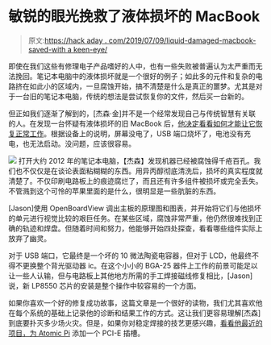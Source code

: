 # 敏锐的眼光挽救了液体损坏的 MacBook

> 原文:[https://hack aday . com/2019/07/09/liquid-damaged-macbook-saved-with a keen-eye/](https://hackaday.com/2019/07/09/liquid-damaged-macbook-saved-with-a-keen-eye/)

即使在我们这些有修理电子产品嗜好的人中，也有一些失败被普遍认为太严重而无法挽回。笔记本电脑中的液体损坏就是一个很好的例子；如此多的元件和复杂的电路挤在如此小的区域内，一旦腐蚀开始，搞不清楚是什么是真正的噩梦。尤其是对于一台旧的笔记本电脑，传统的想法是尝试恢复你的文件，然后买一台新的。

但正如我们逐渐了解到的，[杰森·金]并不是一个经常发现自己与传统智慧有关联的人。在发现一台怀疑有液体损坏的旧 MacBook 后，[他决定看看如何才能让它恢复正常工作](https://ripitapart.com/2019/07/07/resurrecting-a-dead-macbook-pro-mid-2012-13-inch-model-a1278/)。根据设备上的说明，屏幕没电了，USB 端口烧坏了，电池没有充电，也无法启动。没问题，应该很容易。

[![](../Images/ff7bab84ddb51dfa1f95c0f11f1d8296.png)](https://hackaday.com/wp-content/uploads/2019/07/macbookrepair_detail.jpg) 打开大约 2012 年的笔记本电脑，【杰森】发现机器已经被腐蚀得千疮百孔。我们也不仅仅是在谈论表面粘糊糊的东西。用异丙醇彻底清洗后，损坏的真实程度就清楚了。不仅印刷电路板上的痕迹腐烂了，而且还有许多组件被损坏或完全丢失。不管溅到这个可怜的苹果里面的是什么，很明显是一些肮脏的东西。

[Jason]使用 OpenBoardView 调出主板的原理图和图表，并开始将它们与他损坏的单元进行视觉比较的艰巨任务。在某些区域，腐蚀非常严重，他仍然很难找到正确的轨迹和焊盘。但随着时间和努力，他能够开始四处探查，看看哪些组件实际上放弃了幽灵。

对于 USB 端口，它最终是一个坏的 10 微法陶瓷电容器，但对于 LCD，他最终不得不更换整个背光驱动器 ic。在这个小小的 BGA-25 器件上工作的前景可能足以让一些人认输，但与电路板上其他地方所需的手工焊接磁线修复相比，[Jason]说，新 LP8550 芯片的安装是整个操作中较容易的一个方面。

如果你喜欢一个好的修复成功故事，这篇文章是一个很好的读物，我们尤其喜欢他在每个系统的基础上记录他的诊断和结果工作的方式。这让我们更容易理解[杰森]到底要扑灭多少场火灾。但是，如果你对稳定焊接的技艺更感兴趣，[看看他最近的项目，为 Atomic Pi](https://hackaday.com/2019/06/26/how-do-you-get-pci-e-on-the-atomic-pi-very-carefully/) 添加一个 PCI-E 插槽。